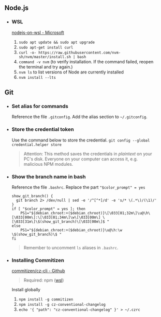 ## Node.js

- ### WSL
  [nodejs-on-wsl - Microsoft](https://learn.microsoft.com/en-us/windows/dev-environment/javascript/nodejs-on-wsl)

  1. `sudo apt update && sudo apt upgrade`
  2. `sudo apt-get install curl`
  3. `curl -o- https://raw.githubusercontent.com/nvm-sh/nvm/master/install.sh | bash`
  4. `command -v nvm` (to verify installation. If the command failed, reopen the terminal and try again.)
  5. `nvm ls` to list versions of Node are currently installed
  6. `nvm install --lts`

## Git

- ### Set alias for commands
  Reference the file `.gitconfig`.
  Add the alias section to `~/.gitconfig`.

- ### Store the credential token
  Use the command below to store the credential.
  `git config --global credential.helper store`
  > Attention: This method saves the credentials in *plaintext* on your PC's disk. Everyone on your computer can access it, e.g. malicious NPM modules.

- ### Show the branch name in bash
  Reference the file `.bashrc`.
  Replace the part `"$color_prompt" = yes`
  ```
  show_git_branch() {
    git branch 2> /dev/null | sed -e '/^[^*]/d' -e 's/* \(.*\)/(\1)/'
  }
  if [ "$color_prompt" = yes ]; then
      PS1="${debian_chroot:+($debian_chroot)}\[\033[01;32m\]\u@\h\[\033[00m\]:\[\033[01;34m\]\w\[\033[00m\] \[\033[31m\]\$(show_git_branch)\[\033[00m\]$ "
  else
      PS1="${debian_chroot:+($debian_chroot)}\u@\h:\w \$(show_git_branch)\$ "
  fi
  ```

  > Remember to uncomment `ls` aliases in `.bashrc`.

- ### Installing Commitizen
  [commitizen/cz-cli - Github](https://github.com/commitizen/cz-cli)

  > Required: npm ([wsl](#nodejs))

  Install globally

  1. `npm install -g commitizen`
  2. `npm install -g cz-conventional-changelog`
  3. `echo '{ "path": "cz-conventional-changelog" }' > ~/.czrc`
